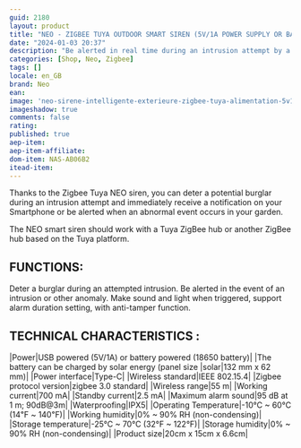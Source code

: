 ```yaml
---
guid: 2180
layout: product 
title: "NEO - ZIGBEE TUYA OUTDOOR SMART SIREN (5V/1A POWER SUPPLY OR BATTERY + SOLAR PANEL)"
date: "2024-01-03 20:37"
description: "Be alerted in real time during an intrusion attempt by a possible burglar or other anomaly detected in your garden thanks to the Zigbee NEO siren."
categories: [Shop, Neo, Zigbee]
tags: []
locale: en_GB
brand: Neo
ean: 
image: 'neo-sirene-intelligente-exterieure-zigbee-tuya-alimentation-5v1a-ou-batterie-panneau-solaire.jpg'
imageshadow: true
comments: false
rating:  
published: true
aep-item: 
aep-item-affiliate: 
dom-item: NAS-AB06B2
itead-item: 
---
```


Thanks to the Zigbee Tuya NEO siren, you can deter a potential burglar during an intrusion attempt and immediately receive a notification on your Smartphone or be alerted when an abnormal event occurs in your garden.

The NEO smart siren should work with a Tuya ZigBee hub or another ZigBee hub based on the Tuya platform.

## FUNCTIONS:

Deter a burglar during an attempted intrusion.
Be alerted in the event of an intrusion or other anomaly.
Make sound and light when triggered, support alarm duration setting, with anti-tamper function.

## TECHNICAL CHARACTERISTICS :

|Power|USB powered (5V/1A) or battery powered (18650 battery)|
|The battery can be charged by solar energy (panel size |solar|132 mm x 62 mm)|
|Power interface|Type-C|
|Wireless standard|IEEE 802.15.4|
|Zigbee protocol version|zigbee 3.0 standard|
|Wireless range|55 m|
|Working current|700 mA|
|Standby current|2.5 mA|
|Maximum alarm sound|95 dB at 1 m; 90dB@3m|
|Waterproofing|IPX5|
|Operating Temperature|-10°C ~ 60°C (14℉ ~ 140℉)|
|Working humidity|0% ~ 90% RH (non-condensing)|
|Storage temperature|-25°C ~ 70°C (32°F ~ 122°F)|
|Storage humidity|0% ~ 90% RH (non-condensing)|
|Product size|20cm x 15cm x 6.6cm|

